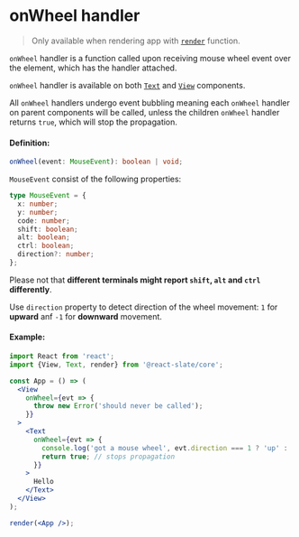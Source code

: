 # onWheel handler

> Only available when rendering app with [`render`](api/render) function.

`onWheel` handler is a function called upon receiving mouse wheel event over the element, which has the handler attached.

`onWheel` handler is available on both [`Text`](components/text) and [`View`](components/view) components.

All `onWheel` handlers undergo event bubbling meaning each `onWheel` handler on parent components will be called, unless the children `onWheel` handler returns `true`, which will stop the propagation.

#### Definition:

```ts
onWheel(event: MouseEvent): boolean | void;
```

`MouseEvent` consist of the following properties:

```ts
type MouseEvent = {
  x: number;
  y: number;
  code: number;
  shift: boolean;
  alt: boolean;
  ctrl: boolean;
  direction?: number;
};
```

Please not that **different terminals might report `shift`, `alt` and `ctrl` differently**.

Use `direction` property to detect direction of the wheel movement: `1` for __upward__ anf `-1` for __downward__ movement.

#### Example:

```jsx
import React from 'react';
import {View, Text, render} from '@react-slate/core';

const App = () => (
  <View
    onWheel={evt => {
      throw new Error('should never be called');
    }}
  >
    <Text
      onWheel={evt => {
        console.log('got a mouse wheel', evt.direction === 1 ? 'up' : 'down');
        return true; // stops propagation
      }}
    >
      Hello
    </Text>
  </View>
);

render(<App />);
```
